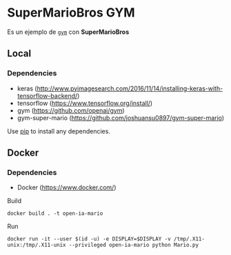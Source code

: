 # SuperMarioBros GYM
Es un ejemplo de [```gym```](https://github.com/openai/gym) con **SuperMarioBros**

## Local
### Dependencies 

* keras (http://www.pyimagesearch.com/2016/11/14/installing-keras-with-tensorflow-backend/)
* tensorflow (https://www.tensorflow.org/install/)
* gym (https://github.com/openai/gym)
* gym-super-mario (https://github.com/joshuansu0897/gym-super-mario)

Use [pip](https://pip.pypa.io/en/stable/) to install any dependencies. 

## Docker
### Dependencies

* Docker (https://www.docker.com/)

Build
```
docker build . -t open-ia-mario
```

Run
```
docker run -it --user $(id -u) -e DISPLAY=$DISPLAY -v /tmp/.X11-unix:/tmp/.X11-unix --privileged open-ia-mario python Mario.py
```
